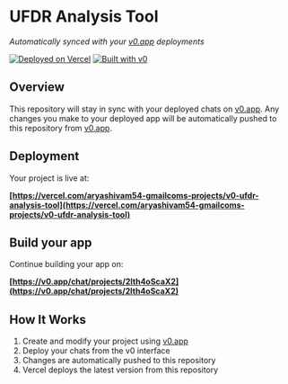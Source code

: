 # UFDR Analysis Tool

*Automatically synced with your [v0.app](https://v0.app) deployments*

[![Deployed on Vercel](https://img.shields.io/badge/Deployed%20on-Vercel-black?style=for-the-badge&logo=vercel)](https://vercel.com/aryashivam54-gmailcoms-projects/v0-ufdr-analysis-tool)
[![Built with v0](https://img.shields.io/badge/Built%20with-v0.app-black?style=for-the-badge)](https://v0.app/chat/projects/2lth4oScaX2)

## Overview

This repository will stay in sync with your deployed chats on [v0.app](https://v0.app).
Any changes you make to your deployed app will be automatically pushed to this repository from [v0.app](https://v0.app).

## Deployment

Your project is live at:

**[https://vercel.com/aryashivam54-gmailcoms-projects/v0-ufdr-analysis-tool](https://vercel.com/aryashivam54-gmailcoms-projects/v0-ufdr-analysis-tool)**

## Build your app

Continue building your app on:

**[https://v0.app/chat/projects/2lth4oScaX2](https://v0.app/chat/projects/2lth4oScaX2)**

## How It Works

1. Create and modify your project using [v0.app](https://v0.app)
2. Deploy your chats from the v0 interface
3. Changes are automatically pushed to this repository
4. Vercel deploys the latest version from this repository